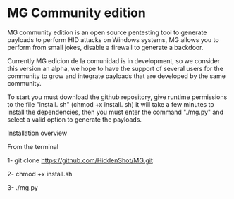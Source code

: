 # MG Community edition
MG community edition is an open source pentesting tool to generate payloads to perform HID attacks on Windows systems, MG allows you to perform from small jokes, disable a firewall to generate a backdoor. 

Currently MG edicion de la comunidad is in development, so we consider this version an alpha, we hope to have the support of several users for the community to grow and integrate payloads that are developed by the same community.

To start you must download the github repository, give runtime permissions to the file "install. sh" (chmod +x install. sh) it will take a few minutes to install the dependencies, then you must enter the command "./mg.py" and select a valid option to generate the payloads.

Installation overview 

From the terminal 

1- git clone https://github.com/HiddenShot/MG.git

2- chmod +x install.sh

3- ./mg.py


